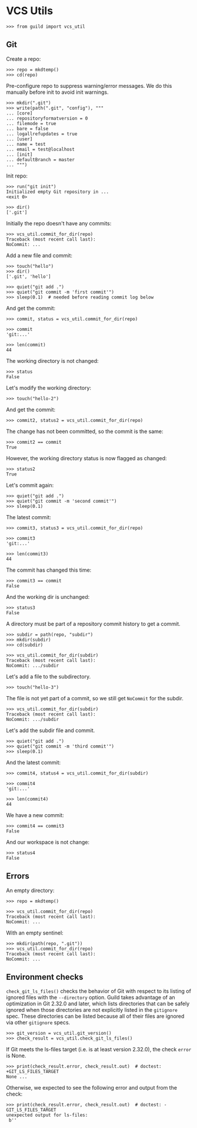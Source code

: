 # VCS Utils

    >>> from guild import vcs_util

## Git

Create a repo:

    >>> repo = mkdtemp()
    >>> cd(repo)

Pre-configure repo to suppress warning/error messages. We do this
manually before init to avoid init warnings.

    >>> mkdir(".git")
    >>> write(path(".git", "config"), """
    ... [core]
    ... repositoryformatversion = 0
    ... filemode = true
    ... bare = false
    ... logallrefupdates = true
    ... [user]
    ... name = test
    ... email = test@localhost
    ... [init]
    ... defaultBranch = master
    ... """)

Init repo:

    >>> run("git init")
    Initialized empty Git repository in ...
    <exit 0>

    >>> dir()
    ['.git']

Initially the repo doesn't have any commits:

    >>> vcs_util.commit_for_dir(repo)
    Traceback (most recent call last):
    NoCommit: ...

Add a new file and commit:

    >>> touch("hello")
    >>> dir()
    ['.git', 'hello']

    >>> quiet("git add .")
    >>> quiet("git commit -m 'first commit'")
    >>> sleep(0.1)  # needed before reading commit log below

And get the commit:

    >>> commit, status = vcs_util.commit_for_dir(repo)

    >>> commit
    'git:...'

    >>> len(commit)
    44

The working directory is not changed:

    >>> status
    False

Let's modify the working directory:

    >>> touch("hello-2")

And get the commit:

    >>> commit2, status2 = vcs_util.commit_for_dir(repo)

The change has not been committed, so the commit is the same:

    >>> commit2 == commit
    True

However, the working directory status is now flagged as changed:

    >>> status2
    True

Let's commit again:

    >>> quiet("git add .")
    >>> quiet("git commit -m 'second commit'")
    >>> sleep(0.1)

The latest commit:

    >>> commit3, status3 = vcs_util.commit_for_dir(repo)

    >>> commit3
    'git:...'

    >>> len(commit3)
    44

The commit has changed this time:

    >>> commit3 == commit
    False

And the working dir is unchanged:

    >>> status3
    False

A directory must be part of a repository commit history to get a commit.

    >>> subdir = path(repo, "subdir")
    >>> mkdir(subdir)
    >>> cd(subdir)

    >>> vcs_util.commit_for_dir(subdir)
    Traceback (most recent call last):
    NoCommit: .../subdir

Let's add a file to the subdirectory.

    >>> touch("hello-3")

The file is not yet part of a commit, so we still get `NoCommit` for
the subdir.

    >>> vcs_util.commit_for_dir(subdir)
    Traceback (most recent call last):
    NoCommit: .../subdir

Let's add the subdir file and commit.

    >>> quiet("git add .")
    >>> quiet("git commit -m 'third commit'")
    >>> sleep(0.1)

And the latest commit:

    >>> commit4, status4 = vcs_util.commit_for_dir(subdir)

    >>> commit4
    'git:...'

    >>> len(commit4)
    44

We have a new commit:

    >>> commit4 == commit3
    False

And our workspace is not change:

    >>> status4
    False

## Errors

An empty directory:

    >>> repo = mkdtemp()

    >>> vcs_util.commit_for_dir(repo)
    Traceback (most recent call last):
    NoCommit: ...

With an empty sentinel:

    >>> mkdir(path(repo, ".git"))
    >>> vcs_util.commit_for_dir(repo)
    Traceback (most recent call last):
    NoCommit: ...

## Environment checks

`check_git_ls_files()` checks the behavior of Git with respect to its
listing of ignored files with the `--directory` option. Guild takes
advantage of an optimization in Git 2.32.0 and later, which lists
directories that can be safely ignored when those directories are not
explicitly listed in the `gitignore` spec. These directories can be
listed because all of their files are ignored via other `gitignore`
specs.

    >>> git_version = vcs_util.git_version()
    >>> check_result = vcs_util.check_git_ls_files()

If Git meets the ls-files target (i.e. is at least version 2.32.0),
the check `error` is None.

    >>> print(check_result.error, check_result.out)  # doctest: +GIT_LS_FILES_TARGET
    None ...

Otherwise, we expected to see the following error and output from the
check:

    >>> print(check_result.error, check_result.out)  # doctest: -GIT_LS_FILES_TARGET
    unexpected output for ls-files:
     b''
